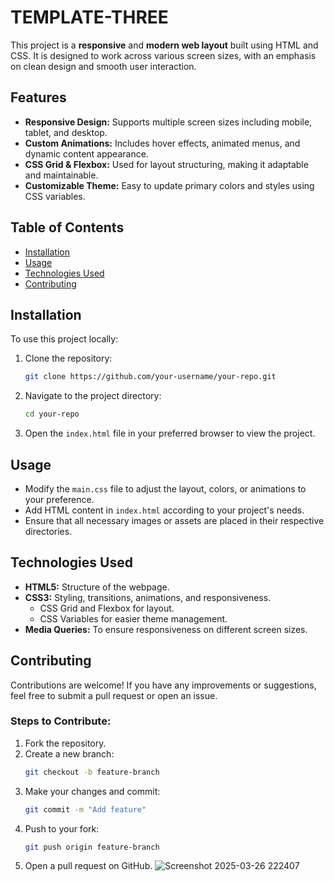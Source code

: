 # TEMPLATE-THREE
This project is a **responsive** and **modern web layout** built using HTML and CSS. It is designed to work across various screen sizes, with an emphasis on clean design and smooth user interaction.

## Features

- **Responsive Design:** Supports multiple screen sizes including mobile, tablet, and desktop.
- **Custom Animations:** Includes hover effects, animated menus, and dynamic content appearance.
- **CSS Grid & Flexbox:** Used for layout structuring, making it adaptable and maintainable.
- **Customizable Theme:** Easy to update primary colors and styles using CSS variables.

## Table of Contents

- [Installation](#installation)
- [Usage](#usage)
- [Technologies Used](#technologies-used)
- [Contributing](#contributing)

## Installation

To use this project locally:

1. Clone the repository:
    ```bash
    git clone https://github.com/your-username/your-repo.git
    ```
2. Navigate to the project directory:
    ```bash
    cd your-repo
    ```
3. Open the `index.html` file in your preferred browser to view the project.

## Usage

- Modify the `main.css` file to adjust the layout, colors, or animations to your preference.
- Add HTML content in `index.html` according to your project's needs.
- Ensure that all necessary images or assets are placed in their respective directories.


## Technologies Used

- **HTML5:** Structure of the webpage.
- **CSS3:** Styling, transitions, animations, and responsiveness.
  - CSS Grid and Flexbox for layout.
  - CSS Variables for easier theme management.
- **Media Queries:** To ensure responsiveness on different screen sizes.

## Contributing

Contributions are welcome! If you have any improvements or suggestions, feel free to submit a pull request or open an issue.

### Steps to Contribute:

1. Fork the repository.
2. Create a new branch:
    ```bash
    git checkout -b feature-branch
    ```
3. Make your changes and commit:
    ```bash
    git commit -m "Add feature"
    ```
4. Push to your fork:
    ```bash
    git push origin feature-branch
    ```
5. Open a pull request on GitHub.
![Screenshot 2025-03-26 222407](https://github.com/user-attachments/assets/f7f28a64-2024-4630-a9b5-40870dd86b27)
